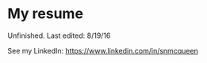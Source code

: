 My resume
=========

Unfinished. Last edited: 8/19/16

See my LinkedIn: https://www.linkedin.com/in/snmcqueen

